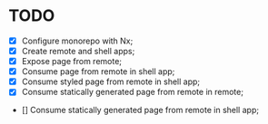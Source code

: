# TODO

- [x] Configure monorepo with Nx;
- [x] Create remote and shell apps;
- [x] Expose page from remote;
- [x] Consume page from remote in shell app;
- [x] Consume styled page from remote in shell app;
- [x] Consume statically generated page from remote in remote;
- [] Consume statically generated page from remote in shell app;
